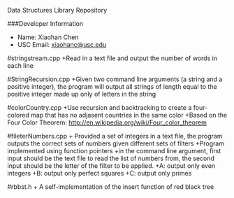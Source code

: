 Data Structures Library Repository

###Developer Information
  + Name: Xiaohan Chen
  + USC Email: xiaohanc@usc.edu


#stringstream.cpp
	+Read in a text file and output the number of words in each line

#StringRecursion.cpp
	+Given two command line arguments (a string and a positive integer), the program will output all strings of length equal to the positive integer made up only of letters in the string

#colorCountry.cpp
	+Use recursion and backtracking to create a four-colored map that has no adjasent countries in the same color
	+Based on the Four Color Theorem: http://en.wikipedia.org/wiki/Four_color_theorem

#fileterNumbers.cpp
	+ Provided a set of integers in a text file, the program outputs the correct sets of numbers given different sets of filters
		+Program implemented using function pointers
		+in the command line argument, first input should be the text file to read the list of numbers from, the second input should be the letter of the filter to be applied.
		+A: output only even integers
		+B: output only perfect squares
		+C: output only primes

#rbbst.h
	+ A self-implementation of the insert function of red black tree
